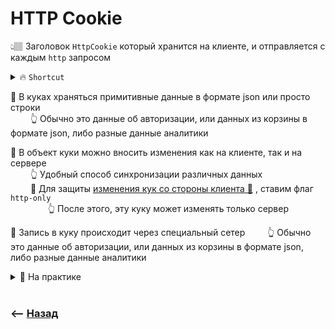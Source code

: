# HTTP Cookie
👆🏽 Заголовок `HttpCookie` который хранится на клиенте, и отправляется с каждым `http` запросом   

<details>
<summary> 🔥 <code>Shortcut</code></summary>

___

🔹 Кука храниться в формате строки   
&emsp;&emsp; 👆 `user=ben; country=ru; cart={"name": "PC","count": 1}; `

🔹 Куку можно редактировать на клиенте и сервере

🔹 Куку можно защитить от редактирование на клиенте  
&emsp;&emsp; 👆 Создав ее на сервере с параметром `http-only: true`  

🔹 Редактирование кук проходит через сетер  
&emsp;&emsp; 👆 При создании/редактировании куки при помощи `document.cookie = "user=John";`, будет произведена работа только с ключем `user`, остальные куки будут сохранены 

🔹 `path`, указывает на каких страничках будет доступна кука

🔹 `domain`, указывает на каком домене доступна кука  
&emsp;&emsp; 👆 По умолчанию куки доступны только на том доменне, где были созданы, но для того что-бы дочерние поддомены могли получать доступ к кукам из родительского, нужно явно прописать его в domains  
&emsp;&emsp; 👆 Получить доступ к установленным кукам, можно только из поддоменов. куки установленные на другом доменном имени получить невозможно  

🔹 `expires`, Указывает дату удаления кук в формате `date.toUTCString()`

🔹 `max-age`, Указывает через какое кол-во секунд с момента установки куки удалить ее 

🔹 `сессионные куки`, куки в которых при установке не указали дату удаления(`expires|max-age`)    
&emsp;&emsp; 👆 Такие куки удаляться сразу после закрытия браузера  

🔹 `Удаление кук`  
&emsp;&emsp; 👆 Достаточно указать `max-age` 0 или -1

🔹 `secure`
&emsp;&emsp; 👆 Передавать куку только по `https` протоколу

🔹 `secure`
&emsp;&emsp; 👆 Передавать куку только по `https` протоколу

🔹 `max` вес одной куки(ключь, значение), не более `4кб`
&emsp;&emsp; 👆 Передавать куку только по `https` протоколу

🔹 `max` кол-во кук на один домен +- 20 шт
&emsp;&emsp; 👆 Передавать куку только по `https` протоколу

___

</details>

🔹 В куках храняться примитивные данные в формате json или просто строки  
&emsp;&emsp; 👆 Обычно это данные об авторизации, или данных из корзины в формате json, либо разные данные аналитики  

🔹 В объект куки можно вносить изменения как на клиенте, так и на сервере  
&emsp;&emsp; 👆 Удобный способ синхронизации различных данных  
&emsp;&emsp; 🛑 Для защиты <ins>[изменения кук со стороны клиента 💬](## "(злоумышлениками)")</ins> , ставим флаг `http-only`  
&emsp;&emsp;&emsp;&emsp; 👆 После этого, эту куку может изменять только сервер   

🔹 Запись в куку происходит через специальный сетер
&emsp;&emsp; 👆 Обычно это данные об авторизации, или данных из корзины в формате json, либо разные данные аналитики
  
<details>
<summary>📗 На практике</summary>

___

🎯 Это удобно для авторизации    
🎯 Клиент авторизовался, записал свой код авторизации на беке      
🎯 Бек с каждым запросом с клиента будет его читать и проверять      
🎯 Злоумышленник с клиента получить эту куку не сможет

___

</details>

<br>

### ⟵ **<a href="../../readme.md">Назад</a>**